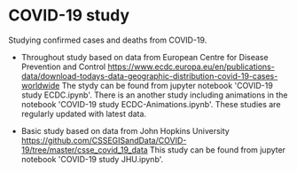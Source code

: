 # COVID-19 study

Studying confirmed cases and deaths from COVID-19. 

* Throughout study based on data from European Centre for Disease Prevention and Control 
https://www.ecdc.europa.eu/en/publications-data/download-todays-data-geographic-distribution-covid-19-cases-worldwide 
The stydy can be found from jupyter notebook 'COVID-19 study ECDC.ipynb'. There is an another study including animations in the notebook 'COVID-19 study ECDC-Animations.ipynb'. These studies are regularly updated with latest data. 

* Basic study based on data from John Hopkins University 
https://github.com/CSSEGISandData/COVID-19/tree/master/csse_covid_19_data 
This study can be found from jupyter notebook 'COVID-19 study JHU.ipynb'.
